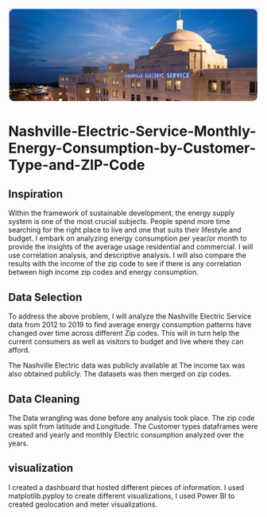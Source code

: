    <img src="images/NES_night.jpg">                                     

# Nashville-Electric-Service-Monthly-Energy-Consumption-by-Customer-Type-and-ZIP-Code

## Inspiration 
Within the framework of sustainable development, the energy supply system is one of the most crucial subjects. People spend more time searching for the right place to live and one that suits their lifestyle and budget. I embark on analyzing energy consumption per year/or month to provide the insights of the average usage residential and commercial. I will use correlation analysis, and descriptive analysis. I will also compare the results with the income of the zip code to see if there is any correlation between high income zip codes and energy consumption.  

## Data Selection
To address the above problem, I will analyze the Nashville Electric Service data from 2012 to 2019 to find average energy consumption patterns have changed over time across different Zip codes. This will in turn help the current consumers as well as visitors to budget and live where they can afford. 

The Nashville Electric data was publicly available at [](https://data.nashville.gov/Energy-Usage/NES-Monthly-Energy-Consumption-by-Customer-Type-an/vbx7-mn5i "NES") The income tax was also obtained publicly. The datasets was then merged on zip codes. 

## Data Cleaning
The Data wrangling was done before any analysis took place. The zip code was split from latitude and Longitude. The Customer types dataframes were created and yearly and monthly Electric consumption analyzed over the years. 

## visualization

I created a dashboard that hosted different pieces of information. I used matplotlib.pyploy to create different visualizations, I used Power BI to created geolocation and meter visualizations. 
